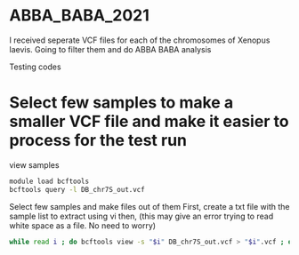 # ABBA_BABA_2021

I received seperate VCF files for each of the chromosomes of Xenopus laevis. Going to filter them and do ABBA BABA analysis

Testing codes

# Select few samples to make a smaller VCF file and make it easier to process for the test run

view samples
```bash
module load bcftools
bcftools query -l DB_chr7S_out.vcf
```
Select few samples and make files out of them
First, create a txt file with the sample list to extract using vi
then, (this may give an error trying to read white space as a file. No need to worry)
```bash
while read i ; do bcftools view -s "$i" DB_chr7S_out.vcf > "$i".vcf ; done < sample_list_to_extract.txt
```

